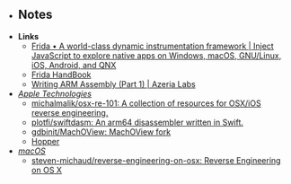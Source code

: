 - **Notes**
	- 
- **Links**
	- [Frida • A world-class dynamic instrumentation framework | Inject JavaScript to explore native apps on Windows, macOS, GNU/Linux, iOS, Android, and QNX](https://frida.re/)
	- [Frida HandBook](https://learnfrida.info/)
	- [Writing ARM Assembly (Part 1) | Azeria Labs](https://azeria-labs.com/writing-arm-assembly-part-1/)
- *[Apple Technologies](Programming/Apple%20Technologies.md)*
	- [michalmalik/osx-re-101: A collection of resources for OSX/iOS reverse engineering.](https://github.com/michalmalik/osx-re-101)
	- [plotfi/swiftdasm: An arm64 disassembler written in Swift.](https://github.com/plotfi/swiftdasm)
	- [gdbinit/MachOView: MachOView fork](https://github.com/gdbinit/MachOView)
	- [Hopper](https://www.hopperapp.com/)
- *[macOS](Programming/OS's/macOS.md)*
	- [steven-michaud/reverse-engineering-on-osx: Reverse Engineering on OS X](https://github.com/steven-michaud/reverse-engineering-on-osx)
